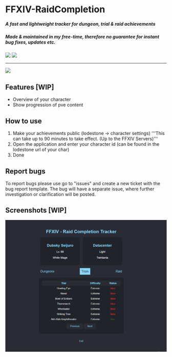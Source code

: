 # FFXIV-RaidCompletion
##### A fast and lightweight tracker for dungeon, trial & raid achievements
##### Made & maintained in my free-time, therefore no guarantee for instant bug fixes, updates etc.
![](https://img.shields.io/badge/Current%20Version-0.6-red?style=for-the-badge&logo=git)
![](https://img.shields.io/badge/Game%20Version-6.4-blue?style=for-the-badge&logo=)
___
[![](https://img.shields.io/badge/Download%20latest-v0.5-blue?style=for-the-badge&logo=)](https://github.com/DubskySteam/FFXIV-RaidCompletion/releases/)
## Features [WIP]
- Overview of your character
- Show progression of pve content
## How to use
1. Make your achievements public (lodestone -> character settings)
'''This can take up to 90 minutes to take effect. (Up to the FFXIV Servers)'''
2. Open the application and enter your character id (can be found in the lodestone url of your char)
3. Done
## Report bugs
To report bugs please use go to "issues" and create a new ticket with the bug report template.
The bug will have a separate issue, where further investigation or clarification will be posted.
## Screenshots [WIP]
![](media/readme_screenshot.png)
